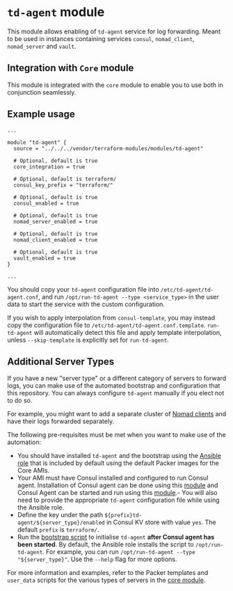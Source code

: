 # `td-agent` module

This module allows enabling of `td-agent` service for log forwarding. Meant to be used in
instances containing services `consul`, `nomad_client`, `nomad_server` and `vault`.

## Integration with `Core` module

This module is integrated with the `core` module to enable you to use both in conjunction
seamlessly.

## Example usage

```hcl
...

module "td-agent" {
  source = "../../../vendor/terraform-modules/modules/td-agent"

  # Optional, default is true
  core_integration = true

  # Optional, default is terraform/
  consul_key_prefix = "terraform/"

  # Optional, default is true
  consul_enabled = true

  # Optional, default is true
  nomad_server_enabled = true

  # Optional, default is true
  nomad_client_enabled = true

  # Optional, default is true
  vault_enabled = true
}

...
```

You should copy your `td-agent` configuration file into `/etc/td-agent/td-agent.conf`, and run
`/opt/run-td-agent --type <service_type>` in the user data to start the service with the custom
configuration.

If you wish to apply interpolation from `consul-template`, you may instead copy the configuration
file to `/etc/td-agent/td-agent.conf.template`. `run-td-agent` will automatically detect this file
and apply template interpolation, unless `--skip-template` is explicitly set for `run-td-agent`.

## Additional Server Types

If you have a new "server type" or a different category of servers to forward logs, you can make
use of the automated bootstrap and configuration that this repository. You can always configure
`td-agent` manually if you elect not to do so.

For example, you might want to add a separate cluster of [Nomad clients](../nomad-clients)
and have their logs forwarded separately.

The following pre-requisites must be met when you want to make use of the automation:

- You should have installed `td-agent` and the bootstrap using the [Ansible role](../core/packer/roles/td-agent) that is included by default using the default Packer images for the Core AMIs.
- Your AMI must have Consul installed and configured to run Consul agent. Installation of Consul agent can be done using this [module](https://github.com/hashicorp/terraform-aws-consul/tree/master/modules/install-consul) and Consul Agent can be started and run using this [module](https://github.com/hashicorp/terraform-aws-consul/tree/master/modules/run-consul).- You will also need to provide the appropriate `td-agent` configuration file while using the Ansible role.
- Define the key under the path `${prefix}td-agent/${server_type}/enabled` in Consul KV store with value `yes`. The default `prefix` is `terraform/`.
- Run the [bootstrap script](../core/packer/roles/td-agent/files/run-td-agent) to initialise `td-agent` **after Consul agent has been started**. By default, the Ansible role installs the script to `/opt/run-td-agent`. For example, you can run `/opt/run-td-agent --type "${server_type}"`. Use the `--help` flag for more options.

For more information and examples, refer to the Packer templates and `user_data` scripts for
the various types of servers in the [core module](../core).
